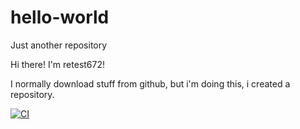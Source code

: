 # hello-world
Just another repository

Hi there! I'm retest672!

I normally download stuff from github, but i'm doing this, i created a repository.

[![CI](https://github.com/retest672/hello-world/actions/workflows/blank.yml/badge.svg?branch=main)](https://github.com/retest672/hello-world/actions/workflows/blank.yml)
